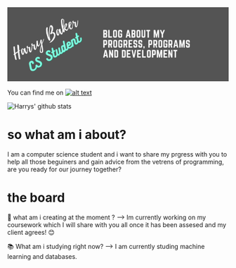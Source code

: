<img src="https://github.com/haz-baker/haz-baker/blob/master/Banner.png">

You can find me on [![alt text][1.1]][1]

[1.1]: http://i.imgur.com/tXSoThF.png
[1]: http://www.twitter.com/Haz_baker_code

![Harrys' github stats](https://github-readme-stats.vercel.app/api?username=haz-baker&show_icons=true&theme=radical)

<h1> so what am i about? </h1>

I am a computer science student and i want to share my prgress with you to help all those beguiners and gain advice from the vetrens of programming, are you ready for our journey together?

<h1> the board </h1>

📝 what am i creating at the moment ? --> Im currently working on my coursework which I will share with you all once it has been assesed and my client agrees! 😊

📚 What am i studying right now? --> I am currently studing machine learning and databases.
